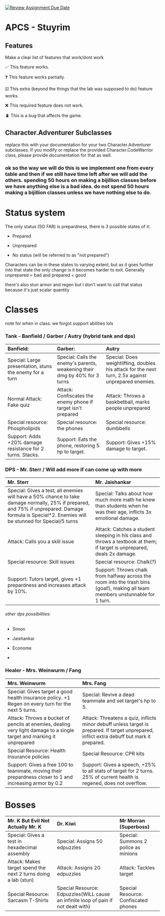 [![Review Assignment Due Date](https://classroom.github.com/assets/deadline-readme-button-22041afd0340ce965d47ae6ef1cefeee28c7c493a6346c4f15d667ab976d596c.svg)](https://classroom.github.com/a/KprAwj1n)
# APCS - Stuyrim

## Features

Make a clear list of features that work/dont work

:white_check_mark: This feature works.

:question: This feature works partially.

:ballot_box_with_check: This extra (beyond the things that the lab was supposed to do) feature works.

:x: This required feature does not work.

:beetle: This is a bug that affects the game.


## Character.Adventurer Subclasses

replace this with your documentation for your two Character.Adventurer subclasses. If you modify or replace the provided Character.CodeWarrior class, please provide documentation for that as well.

### ok so the way we will do this is we implement one from every table and then if we still have time left after we will add the others. spending 50 hours on making a bijillion classes before we have anything else is a bad idea. do not spend 50 hours making a bijillion classes unless we have nothing else to do.

# Status system

The only status (SO FAR) is prepardness, there is 3 possible states of it:

- Prepared

- Unprepared

- No status (will be referred to as "not prepared")

Characters can be in these states to varying extent, but as it goes further into that state the only change is it becomes harder to exit. Generally unprepared = bad and prepared = good

there's also stun armor and regen but I don't want to call that status because it's just scalar quantity

# Classes

note for when in class: we forgot support abilities lols

 ### Tank - Banfield / Garber / Autry (hybrid tank and dps)              

| Banfield:                                                 | Garber:                                                                    | Autry                                                                                               |
|:----------------------------------------------------------|:---------------------------------------------------------------------------|:----------------------------------------------------------------------------------------------------|
| Special: Large presentation, stuns the enemy for a turn   | Special: Calls the enemy's parents, weakening their dmg by 40% for 3 turns | Special: Does weightlifting, doubles his attack for the next turn, 2.5x against unprepared enemies. |
| Normal Attack: Fake quiz                                  | Attack: Confiscates the enemy phone if target isn't prepared               | Attack: Throws a baskbetball, marks people unprepared                                               |
| Special resource: Phospholipids                           | Special resource: the phones                                               | Special resource: dumbbells                                                                         |
| Support: Adds +20% damage resistance for 2 turns. Stacks. | Support: Eats the phone, restoring 5 hp to target.                         | Support: Gives +15% damage to target.                                                               |
  
  
  
  
  


  
### DPS - Mr. Sterr / Will add more if can come up with more
| Mr. Sterr                                                                                                                                                                                           |Mr. Jaishankar                                                                                                                                                                                            |
|:----------------------------------------------------------------------------------------------------------------------------------------------------------------------------------------------------|:---------------------------------------------------------------------------------------------------------------------------------------------------------------------------------------------------------|
| Special: Gives a test, all enemies will have a 50% chance to take damage normally, 25% if prepared, and 75% if unprepared. Damage formula is Special*2. Enemies will be stunned for Special/5 turns | Special: Talks about how much more math he knew than students when he was their age, inflicts 3x emotional damage.                                                                                       |
| Attack: Calls you a skill issue                                                                                                                                                                     | Attack: Catches a student sleeping in his class and throws a textbook at them; if target is unprepared, deals 2x damage.                                                                                 |
| Special resource: Skill issues                                                                                                                                                                      | Special resource: Chalk(?)                                                                                                                                                                               |
| Support: Tutors target, gives +1 prepardness and increases attack by 10%.                                                                                                                           | Support: Throws chalk from halfway across the room into the trash bins (goal!), making all team members unstunnable for 1 turn.                                                                          |

###### other dps possibilities:


- Simon

- Jaishankar

- Econome

- 
  
  
  
  


  
### Healer - Mrs. Weinwurm / Fang

| Mrs. Weinwurm                                                                                                         | Mrs. Fang                                                                                                                                   |
|:----------------------------------------------------------------------------------------------------------------------|:--------------------------------------------------------------------------------------------------------------------------------------------|
| Special: Gives target a good health insurance policy. +1 Regen on every turn for the next 5 turns.                    | Special: Revive a dead teammate and set target's hp to 5.                                                                                   |
| Attack: Throws a bucket of pencils at enemies, dealing very light damage to a single target and marking it unprepared | Attack: Threatens a quiz, inflicts minor debuff unless target is prepared. If target unprepared, inflict extra debuff but mark it prepared. |
| Special Resource: Health Insurance policies                                                                           | Special Resource: CPR kits                                                                                                                  |
| Support: Gives a free 100 to teammate, moving their prepardness closer to 1 and increasing armor by 0.2               | Support: Gives a speech, +25% to all stats of target for 2 turns. 25% of current health is regened, does not overflow.                      |

# Bosses


| Mr. K But Evil Not Actually Mr. K                              | Dr. Kiwi                                                                           | Mr Morran (Superboss)                |
|:---------------------------------------------------------------|:-----------------------------------------------------------------------------------|:-------------------------------------|
| Special: Gives a test in hexadecimal assembly                  | Special: Assigns 50 edpuzzles                                                      | Special: Summons 2 police as minions |
| Attack: Makes target spend the next 2 turns doing a lab (stun) | Attack: Assigns 20 edpuzzles                                                       | Attack: Tackles target               |
| Special Resource: Sarcasm T-Shirts                             | Special Resource: Edpuzzles(WILL cause an infinite loop of pain if not dealt with) | Special Resource: Confiscated phones |

  
  
  
  


